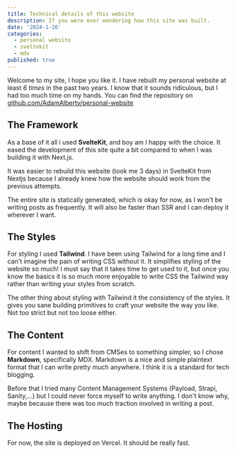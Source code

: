 ```yaml
---
title: Technical details of this website
description: If you were ever wondering how this site was built.
date: '2024-1-26'
categories:
  - personal website
  - sveltekit
  - mdx
published: true
---
```


Welcome to my site, I hope you like it. I have rebuilt my personal website at least _6 times_ in the past two years. I know that it sounds ridiculous, but I had too much time on my hands.
You can find the repository on [github.com/AdamAlberty/personal-website](https://github.com/AdamAlberty/personal-website)

## The Framework

As a base of it all i used **SvelteKit**, and boy am I happy with the choice. It eased the development of this site quite a bit compared to when I was building it with Next.js.

It was easier to rebuild this website (took me 3 days) in SvelteKit from Nextjs because I already knew how the website should work from the previous attempts.

The entire site is statically generated, which is okay for now, as I won't be writing posts as frequently. It will also be faster than SSR and I can deploy it wherever I want.

## The Styles

For styling I used **Tailwind**. I have been using Tailwind for a long time and I can't imagine the pain of writing CSS without it. It simplifies styling of the website so much! I must say
that it takes time to get used to it, but once you know the basics it is so much more enjoyable to write CSS the Tailwind way rather than writing your styles from scratch.

The other thing about styling with Tailwind it the consistency of the styles. It gives you sane building primitives to craft your website the way you like. Not too strict but not too loose either.

## The Content

For content I wanted to shift from CMSes to something simpler, so I chose **Markdown**, specifically MDX. Markdown is a nice and simple plaintext format that I can write pretty much anywhere.
I think it is a standard for tech blogging.

Before that I tried many Content Management Systems (Payload, Strapi, Sanity,...) but I could never force myself to write anything. I don't know why, maybe because there was too much traction
involved in writing a post.

## The Hosting

For now, the site is deployed on Vercel. It should be really fast.
